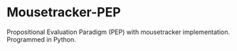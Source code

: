 # Mousetracker-PEP
Propositional Evaluation Paradigm (PEP) with mousetracker implementation. Programmed in Python.
